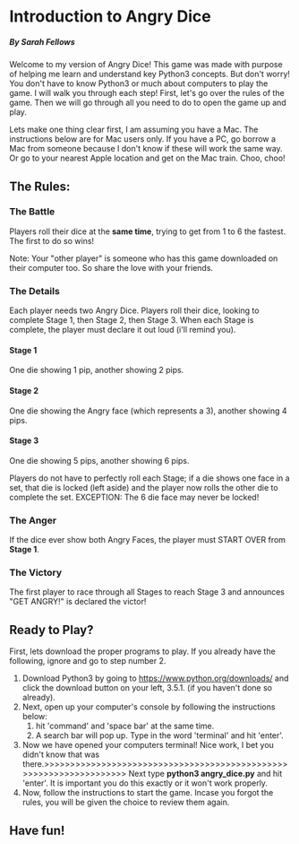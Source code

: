 # Introduction to Angry Dice
##### By Sarah Fellows

Welcome to my version of Angry Dice! This game was made with purpose of helping me learn and understand key Python3 concepts. But don't worry! You don't have to know Python3 or much about computers to play the game. I will walk you through each step! First, let's go over the rules of the game. Then we will go through all you need to do to open the game up and play.

Lets make one thing clear first, I am assuming you have a Mac. The instructions below are for Mac users only. If you have a PC, go borrow a Mac from someone because I don't know if these will work the same way. Or go to your nearest Apple location and get on the Mac train. Choo, choo!


## The Rules:
### The Battle
Players roll their dice at the **same time**, trying to get from 1 to 6 the fastest. The first to do so wins!

Note: Your "other player" is someone who has this game downloaded on their computer too. So share the love with your friends.

### The Details
Each player needs two Angry Dice. Players roll their dice, looking to complete
Stage 1, then Stage 2, then Stage 3. When each Stage is complete, the player
must declare it out loud (i'll remind you).

#### Stage 1
One die showing 1 pip, another showing 2 pips.

#### Stage 2
One die showing the Angry face (which represents a 3), another showing 4 pips.

#### Stage 3
One die showing 5 pips, another showing 6 pips.

Players do not have to perfectly roll each Stage; if a die shows one face in a
set, that die is locked (left aside) and the player now rolls the other die
to complete the set. EXCEPTION: The 6 die face may never be locked!

### The Anger
If the dice ever show both Angry Faces, the player must START OVER from **Stage 1**.

### The Victory
The first player to race through all Stages to reach Stage 3 and announces
"GET ANGRY!" is declared the victor!

## Ready to Play?
First, lets download the proper programs to play. If you already have the following, ignore and go to step number 2.

1. Download Python3 by going to https://www.python.org/downloads/ and click the download button on your left, 3.5.1. (if you haven't done so already).
2. Next, open up your computer's console by following the instructions below:
      1. hit 'command' and 'space bar' at the same time.
      2. A search bar will pop up. Type in the word 'terminal' and hit 'enter'.
4. Now we have opened your computers terminal! Nice work, I bet you didn't know that was there.>>>>>>>>>>>>>>>>>>>>>>>>>>>>>>>>>>>>>>>>>>>>>>>>>>>>>>>>>>>>>>>>>>> Next type **python3 angry_dice.py** and hit 'enter'. It is important you do this exactly or it won't work properly.
5. Now, follow the instructions to start the game. Incase you forgot the rules, you will be given the choice to review them again.

## Have fun!  
